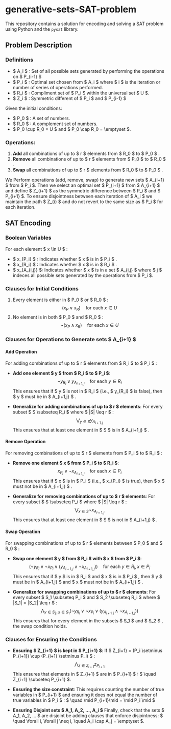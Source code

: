 # generative-sets-SAT-problem

This repository contains a solution for encoding and solving a SAT problem using Python and the `pysat` library.

## Problem Description

### Definitions 
- $ A_i $ : Set of all possible sets generated by performing the operations on $ P_{i-1} $
- $ P_i $ : Optimal set chosen from $ A_i $ where $ i $ is the iteration or number of series of operations performed. 
- $ R_i $ : Compliment set of $ P_i $ within the universal set $ U $. 
- $ Z_i $ : Symmetric different of $ P_i $ and $ P_{i-1} $

Given the initial conditions:
- $ P_0 $ : A set of numbers.
- $ R_0 $ : A complement set of numbers.
- $ P_0 \cup R_0 = U $ and $ P_0 \cap R_0 = \emptyset $.

### Operations:
1. **Add** all combinations of up to $ r $  elements from $ R_0 $  to $ P_0 $ .
2. **Remove** all combinations of up to $ r $  elements from $ P_0 $  to $ R_0 $ .
3. **Swap** all combinations of up to $ r $  elements from $ R_0 $  to $ P_0 $ .

We Perform operations (add, remove, swap) to generate new sets $ A_{i+1} $ from $ P_i $. Then
we select an optimal set $ P_{i+1} $ from $ A_{i+1} $ and define $ Z_{i+1} $ as the symmetric difference between $ P_i $ and $ P_{i+1} $.
To ensure disjointness between each iteration of $ A_i $ we maintain the path $ Z_{i} $ and do not revert to the same size as $ P_i $ for each iteration. 

## SAT Encoding

### Boolean Variables
For each element $ x \in U $ :
- $ x_{P_i} $ : Indicates whether $ x $  is in $ P_i $ .
- $ x_{R_i} $ : Indicates whether $ x $  is in $ R_i $ .
- $ x_{A_{i,j}} $: Indicates whether $ x $ is in a set $ A_{i,j} $ where $ j $ indeces all possible sets generated by the operations from $ P_i $.


### Clauses for Initial Conditions
1. Every element is either in $ P_0 $  or $ R_0 $ :
   $$ (x_P \lor x_R) \quad \text{for each } x \in U $$
2. No element is in both $ P_0 $  and $ R_0 $ :
   $$ \neg (x_P \land x_R) \quad \text{for each } x \in U $$

### Clauses for Operations to Generate sets $ A_{i+1} $

#### Add Operation
For adding combinations of up to $ r $  elements from $ R_i $  to $ P_i $ :
- **Add one element $ y $  from $ R_i $  to $ P_i $**: 
   $$ \neg y_{R_i} \lor y_{A_{i+1,j}} \quad \text{for each } y \in R_i $$
   This ensures that if $ y $  is not in $ R_i $  (i.e., $ y_{R_i} $  is false), then $ y $  must be in $ A_{i+1,j} $ .

- **Generalize for adding combinations of up to $ r $  elements**:
   For every subset $ S \subseteq R_i $  where $ |S| \leq r $ :
   $$ \bigvee_{y \in S} y_{A_{i+1,j}} $$
   This ensures that at least one element in $ S $  is in $ A_{i+1,j} $ .

#### Remove Operation
For removing combinations of up to $ r $  elements from $ P_i $  to $ R_i $ :
- **Remove one element $ x $  from $ P_i $  to $ R_i $**:
   $$ x_{P_i} \lor \neg x_{A_{i+1,j}} \quad \text{for each } x \in P_i $$
   This ensures that if $ x $  is in $ P_i $  (i.e., $ x_{P_i} $  is true), then $ x $  must not be in $ A_{i+1,j} $ .

- **Generalize for removing combinations of up to $ r $  elements**:
   For every subset $ S \subseteq P_i $  where $ |S| \leq r $ :
   $$ \bigvee_{x \in S} \neg x_{A_{i+1,j}} $$
   This ensures that at least one element in $ S $  is not in $ A_{i+1,j} $ .

#### Swap Operation
For swapping combinations of up to $ r $  elements between $ P_0 $  and $ R_0 $ :
- **Swap one element $ y $  from $ R_i $  with $ x $  from $ P_i $**:
   $$ (\neg y_{R_i} \lor \neg x_{P_i} \lor (y_{A_{i+1,j}} \land \neg x_{A_{i+1,j}})) \quad \text{for each } y \in R_i, x \in P_i $$
   This ensures that if $ y $  is in $ R_i $  and $ x $  is in $ P_i $ , then $ y $  must be in $ A_{i+1,j} $  and $ x $  must not be in $ A_{i+1,j} $ .

- **Generalize for swapping combinations of up to $ r $  elements**:
   For every subset $ S_1 \subseteq P_i $  and $ S_2 \subseteq R_i $  where $ |S_1| = |S_2| \leq r $ :
   $$ \bigwedge_{y \in S_2, x \in S_1} (\neg y_{R_i} \lor \neg x_{P_i} \lor (y_{A_{i+1,j}} \land \neg x_{A_{i+1,j}})) $$
   This ensures that for every element in the subsets $ S_1 $  and $ S_2 $ , the swap condition holds.

### Clauses for Ensuring the Conditions
- **Ensuring $ Z_{i+1} $  is kept in $ P_{i+1} $**:
   If $ Z_{i+1} = (P_i \setminus P_{i+1}) \cup (P_{i+1} \setminus P_i) $ :
   $$ \bigwedge_{z \in Z_{i+1}} z_{P_{i+1}} $$
   This ensures that elements in $ Z_{i+1} $  are in $ P_{i+1} $ : $ \quad Z_{i+1} \subseteq P_{i+1} $.

- **Ensuring the size constraint**:
   This requires counting the number of true variables in $ P_{i+1} $  and ensuring it does    not equal the number of true variables in $ P_i $ : $ \quad \mid P_{i+1}\mid = \mid P_i \mid $

- **Ensuring Disjoint sets $ A_1, A_2, ..., A_i $**
    Finally, check that the sets $ A_1, A_2, ... $ are disjoint be adding clauses that enforce disjointness: $ \quad \forall i, \forall j \neq i, \quad A_i \cap A_j = \emptyset $.